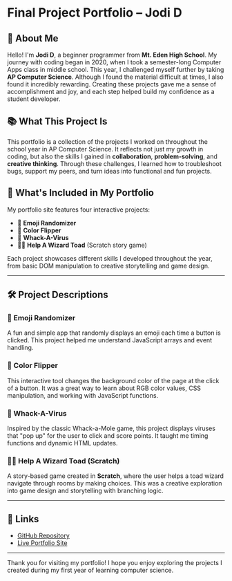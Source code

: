 # Final Project Portfolio – Jodi D

## 👋 About Me

Hello! I'm **Jodi D**, a beginner programmer from **Mt. Eden High School**. My journey with coding began in 2020, when I took a semester-long Computer Apps class in middle school. This year, I challenged myself further by taking **AP Computer Science**. Although I found the material difficult at times, I also found it incredibly rewarding. Creating these projects gave me a sense of accomplishment and joy, and each step helped build my confidence as a student developer.

## 📚 What This Project Is

This portfolio is a collection of the projects I worked on throughout the school year in AP Computer Science. It reflects not just my growth in coding, but also the skills I gained in **collaboration**, **problem-solving**, and **creative thinking**. Through these challenges, I learned how to troubleshoot bugs, support my peers, and turn ideas into functional and fun projects.

## 🧭 What's Included in My Portfolio

My portfolio site features four interactive projects:
- 🎲 **Emoji Randomizer**
- 🎨 **Color Flipper**
- 🦠 **Whack-A-Virus**
- 🧙‍♂️ **Help A Wizard Toad** (Scratch story game)

Each project showcases different skills I developed throughout the year, from basic DOM manipulation to creative storytelling and game design.

---

## 🛠️ Project Descriptions

### 🎲 Emoji Randomizer
A fun and simple app that randomly displays an emoji each time a button is clicked. This project helped me understand JavaScript arrays and event handling.

### 🎨 Color Flipper
This interactive tool changes the background color of the page at the click of a button. It was a great way to learn about RGB color values, CSS manipulation, and working with JavaScript functions.

### 🦠 Whack-A-Virus
Inspired by the classic Whack-a-Mole game, this project displays viruses that "pop up" for the user to click and score points. It taught me timing functions and dynamic HTML updates.

### 🧙‍♂️ Help A Wizard Toad (Scratch)
A story-based game created in **Scratch**, where the user helps a toad wizard navigate through rooms by making choices. This was a creative exploration into game design and storytelling with branching logic.

---

## 🔗 Links

- [GitHub Repository](https://github.com/jodidescalzo/Final-Project)
- [Live Portfolio Site](https://jodidescalzo.github.io/Final-Project/)

---

Thank you for visiting my portfolio! I hope you enjoy exploring the projects I created during my first year of learning computer science.
